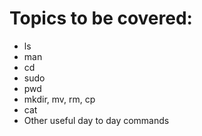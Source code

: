# Topics to be covered:
* ls
* man
* cd
* sudo
* pwd
* mkdir, mv, rm, cp
* cat
* Other useful day to day commands
